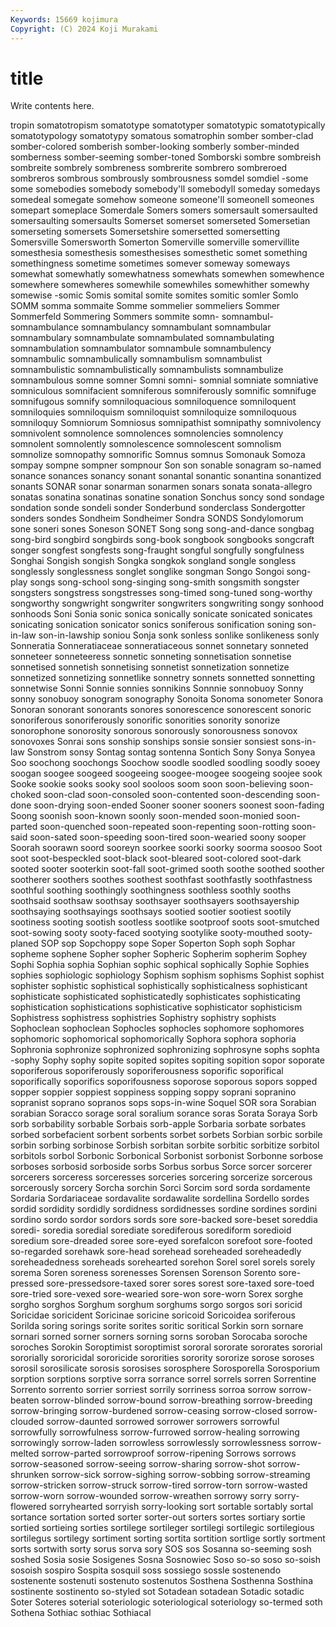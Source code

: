 ```yaml
---
Keywords: 15669 kojimura
Copyright: (C) 2024 Koji Murakami
---
```


# title

Write contents here.



tropin
somatotropism somatotype somatotyper somatotypic somatotypically somatotypology somatotypy somatous somatrophin somber
somber-clad somber-colored somberish somber-looking somberly somber-minded somberness somber-seeming somber-toned Somborski
sombre sombreish sombreite sombrely sombreness sombrerite sombrero sombreroed sombreros sombrous
sombrously sombrousness somdel somdiel -some some somebodies somebody somebody'll somebodyll
someday somedays somedeal somegate somehow someone someone'll someonell someones somepart
someplace Somerdale Somers somers somersault somersaulted somersaulting somersaults Somerset somerset
somerseted Somersetian somerseting somersets Somersetshire somersetted somersetting Somersville Somersworth Somerton
Somerville somerville somervillite somesthesia somesthesis somesthesises somesthetic somet something somethingness
sometime sometimes somever someway someways somewhat somewhatly somewhatness somewhats somewhen
somewhence somewhere somewheres somewhile somewhiles somewhither somewhy somewise -somic Somis
somital somite somites somitic somler Somlo SOMM somma sommaite Somme
sommelier sommeliers Sommer Sommerfeld Sommering Sommers sommite somn- somnambul- somnambulance
somnambulancy somnambulant somnambular somnambulary somnambulate somnambulated somnambulating somnambulation somnambulator somnambule
somnambulency somnambulic somnambulically somnambulism somnambulist somnambulistic somnambulistically somnambulists somnambulize somnambulous
somne somner Somni somni- somnial somniate somniative somniculous somnifacient somniferous
somniferously somnific somnifuge somnifugous somnify somniloquacious somniloquence somniloquent somniloquies somniloquism
somniloquist somniloquize somniloquous somniloquy Somniorum Somniosus somnipathist somnipathy somnivolency somnivolent
somnolence somnolences somnolencies somnolency somnolent somnolently somnolescence somnolescent somnolism somnolize
somnopathy somnorific Somnus somnus Somonauk Somoza sompay sompne sompner sompnour
Son son sonable sonagram so-named sonance sonances sonancy sonant sonantal
sonantic sonantina sonantized sonants SONAR sonar sonarman sonarmen sonars sonata
sonata-allegro sonatas sonatina sonatinas sonatine sonation Sonchus soncy sond sondage
sondation sonde sondeli sonder Sonderbund sonderclass Sondergotter sonders sondes Sondheim
Sondheimer Sondra SONDS Sondylomorum sone soneri sones Soneson SONET Song
song song-and-dance songbag song-bird songbird songbirds song-book songbook songbooks songcraft
songer songfest songfests song-fraught songful songfully songfulness Songhai Songish songish
Songka songkok songland songle songless songlessly songlessness songlet songlike songman
Songo Songoi song-play songs song-school song-singing song-smith songsmith songster songsters
songstress songstresses song-timed song-tuned song-worthy songworthy songwright songwriter songwriters songwriting
songy sonhood sonhoods Soni Sonia sonic sonica sonically sonicate sonicated
sonicates sonicating sonication sonicator sonics soniferous sonification soning son-in-law son-in-lawship
soniou Sonja sonk sonless sonlike sonlikeness sonly Sonneratia Sonneratiaceae sonneratiaceous
sonnet sonnetary sonneted sonneteer sonneteeress sonnetic sonneting sonnetisation sonnetise sonnetised
sonnetish sonnetising sonnetist sonnetization sonnetize sonnetized sonnetizing sonnetlike sonnetry sonnets
sonnetted sonnetting sonnetwise Sonni Sonnie sonnies sonnikins Sonnnie sonnobuoy Sonny
sonny sonobuoy sonogram sonography Sonoita Sonoma sonometer Sonora Sonoran sonorant
sonorants sonores sonorescence sonorescent sonoric sonoriferous sonoriferously sonorific sonorities sonority
sonorize sonorophone sonorosity sonorous sonorously sonorousness sonovox sonovoxes Sonrai sons
sonship sonships sonsie sonsier sonsiest sons-in-law Sonstrom sonsy Sontag sontag
sontenna Sontich Sony Sonya Sonyea Soo soochong soochongs Soochow soodle
soodled soodling soodly sooey soogan soogee soogeed soogeeing soogee-moogee soogeing
soojee sook Sooke sookie sooks sooky sool sooloos soom soon
soon-believing soon-choked soon-clad soon-consoled soon-contented soon-descending soon-done soon-drying soon-ended Sooner
sooner sooners soonest soon-fading Soong soonish soon-known soonly soon-mended soon-monied
soon-parted soon-quenched soon-repeated soon-repenting soon-rotting soon-said soon-sated soon-speeding soon-tired soon-wearied
soony sooper Soorah soorawn soord sooreyn soorkee soorki soorky soorma
soosoo Soot soot soot-bespeckled soot-black soot-bleared soot-colored soot-dark sooted sooter
sooterkin soot-fall soot-grimed sooth soothe soothed soother sootherer soothers soothes
soothest soothfast soothfastly soothfastness soothful soothing soothingly soothingness soothless soothly
sooths soothsaid soothsaw soothsay soothsayer soothsayers soothsayership soothsaying soothsayings soothsays
sootied sootier sootiest sootily sootiness sooting sootish sootless sootlike sootproof
soots soot-smutched soot-sowing sooty sooty-faced sootying sootylike sooty-mouthed sooty-planed SOP
sop Sopchoppy sope Soper Soperton Soph soph Sophar sopheme sophene
Sopher sopher Sopheric Sopherim sopherim Sophey Sophi Sophia sophia Sophian
sophic sophical sophically Sophie Sophies sophies sophiologic sophiology Sophism sophism
sophisms Sophist sophist sophister sophistic sophistical sophistically sophisticalness sophisticant sophisticate
sophisticated sophisticatedly sophisticates sophisticating sophistication sophistications sophisticative sophisticator sophisticism Sophistress
sophistress sophistries Sophistry sophistry sophists Sophoclean sophoclean Sophocles sophocles sophomore
sophomores sophomoric sophomorical sophomorically Sophora sophora sophoria Sophronia sophronize sophronized
sophronizing sophrosyne sophs sophta -sophy Sophy sophy sopite sopited sopites
sopiting sopition sopor soporate soporiferous soporiferously soporiferousness soporific soporifical soporifically
soporifics soporifousness soporose soporous sopors sopped sopper soppier soppiest soppiness
sopping soppy soprani sopranino sopranist soprano sopranos sops sops-in-wine Soquel
SOR sora Sorabian sorabian Soracco sorage soral soralium sorance soras
Sorata Soraya Sorb sorb sorbability sorbable Sorbais sorb-apple Sorbaria sorbate
sorbates sorbed sorbefacient sorbent sorbents sorbet sorbets Sorbian sorbic sorbile
sorbin sorbing sorbinose Sorbish sorbitan sorbite sorbitic sorbitize sorbitol sorbitols
sorbol Sorbonic Sorbonical Sorbonist sorbonist Sorbonne sorbose sorboses sorbosid sorboside
sorbs Sorbus sorbus Sorce sorcer sorcerer sorcerers sorceress sorceresses sorceries
sorcering sorcerize sorcerous sorcerously sorcery Sorcha sorchin Sorci Sorcim sord
sorda sordamente Sordaria Sordariaceae sordavalite sordawalite sordellina Sordello sordes sordid
sordidity sordidly sordidness sordidnesses sordine sordines sordini sordino sordo sordor
sordors sords sore sore-backed sore-beset soreddia soredi- soredia soredial sorediate
sorediferous sorediform soredioid soredium sore-dreaded soree sore-eyed sorefalcon sorefoot sore-footed
so-regarded sorehawk sore-head sorehead soreheaded soreheadedly soreheadedness soreheads sorehearted sorehon
Sorel sorel sorels sorely sorema Soren soreness sorenesses Sorensen Sorenson
Sorento sore-pressed sore-pressedsore-taxed sorer sores sorest sore-taxed sore-toed sore-tried sore-vexed
sore-wearied sore-won sore-worn Sorex sorghe sorgho sorghos Sorghum sorghum sorghums
sorgo sorgos sori soricid Soricidae soricident Soricinae soricine soricoid Soricoidea
soriferous Sorilda soring sorings sorite sorites soritic soritical Sorkin sorn
sornare sornari sorned sorner sorners sorning sorns soroban Sorocaba soroche
soroches Sorokin Soroptimist soroptimist sororal sororate sororates sororial sororially sororicidal
sororicide sororities sorority sororize sorose soroses sorosil sorosilicate sorosis sorosises
sorosphere Sorosporella Sorosporium sorption sorptions sorptive sorra sorrance sorrel sorrels
sorren Sorrentine Sorrento sorrento sorrier sorriest sorrily sorriness sorroa sorrow
sorrow-beaten sorrow-blinded sorrow-bound sorrow-breathing sorrow-breeding sorrow-bringing sorrow-burdened sorrow-ceasing sorrow-closed sorrow-clouded
sorrow-daunted sorrowed sorrower sorrowers sorrowful sorrowfully sorrowfulness sorrow-furrowed sorrow-healing sorrowing
sorrowingly sorrow-laden sorrowless sorrowlessly sorrowlessness sorrow-melted sorrow-parted sorrowproof sorrow-ripening Sorrows
sorrows sorrow-seasoned sorrow-seeing sorrow-sharing sorrow-shot sorrow-shrunken sorrow-sick sorrow-sighing sorrow-sobbing sorrow-streaming
sorrow-stricken sorrow-struck sorrow-tired sorrow-torn sorrow-wasted sorrow-worn sorrow-wounded sorrow-wreathen sorrowy sorry
sorry-flowered sorryhearted sorryish sorry-looking sort sortable sortably sortal sortance sortation
sorted sorter sorter-out sorters sortes sortiary sortie sortied sortieing sorties
sortilege sortileger sortilegi sortilegic sortilegious sortilegus sortilegy sortiment sorting sortita
sortition sortlige sortly sortment sorts sortwith sorty sorus sorva sory
SOS sos Sosanna so-seeming sosh soshed Sosia sosie Sosigenes Sosna
Sosnowiec Soso so-so soso so-soish sosoish sospiro Sospita sosquil soss
sossiego sossle sostenendo sostenente sostenuti sostenuto sostenutos Sosthena Sosthenna Sosthina
sostinente sostinento so-styled sot Sotadean sotadean Sotadic sotadic Soter Soteres
soterial soteriologic soteriological soteriology so-termed soth Sothena Sothiac sothiac Sothiacal
